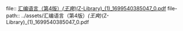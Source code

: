 file:: [汇编语言（第4版）_(王爽)_(Z-Library)_(1)_1699540385047_0.pdf](../assets/汇编语言（第4版）_(王爽)_(Z-Library)_(1)_1699540385047_0.pdf)
file-path:: ../assets/汇编语言（第4版）_(王爽)_(Z-Library)_(1)_1699540385047_0.pdf
